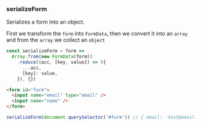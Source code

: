 ### serializeForm

Serializes a form into an object.

First we transform the `form` into `FormData`, then we convert it into an `array` and from the `array` we collect an `object`

```js
const serializeForm = form =>
  Array.from(new FormData(form))
    .reduce((acc, [key, value]) => ({
      ...acc,
      [key]: value,
    }), {})
```

```html
<form id="form">
  <input name="email" type="email" />
  <input name="name" />
</form>
```

```js
serializeForm(document.querySelector('#form')) // { email: 'test@email.com', name: 'Test Name' }
```